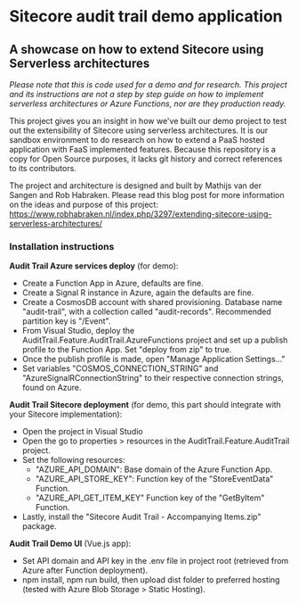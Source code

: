# Sitecore audit trail demo application
## A showcase on how to extend Sitecore using Serverless architectures

_Please note that this is code used for a demo and for research. This project and its instructions are not a step by step guide on how to implement serverless architectures or Azure Functions, nor are they production ready._

This project gives you an insight in how we've built our demo project to test out the extensibility of Sitecore using serverless architectures. It is our sandbox environment to do research on how to extend a PaaS hosted application with FaaS implemented features. Because this repository is a copy for Open Source purposes, it lacks git history and correct references to its contributors.

The project and architecture is designed and built by Mathijs van der Sangen and Rob Habraken. Please read this blog post for more information on the ideas and purpose of this project:  https://www.robhabraken.nl/index.php/3297/extending-sitecore-using-serverless-architectures/ 

### Installation instructions

**Audit Trail Azure services deploy** (for demo):

- Create a Function App in Azure, defaults are fine.
- Create a Signal R instance in Azure, again the defaults are fine.
- Create a CosmosDB account with shared provisioning. Database name "audit-trail", with a collection called "audit-records". Recommended partition key is "/Event".
- From Visual Studio, deploy the AuditTrail.Feature.AuditTrail.AzureFunctions project and set up a publish profile to the Function App. Set "deploy from zip" to true.
- Once the publish profile is made, open "Manage Application Settings..."
- Set variables "COSMOS_CONNECTION_STRING" and "AzureSignalRConnectionString" to their respective connection strings, found on Azure.

**Audit Trail Sitecore deployment** (for demo, this part should integrate with your Sitecore implementation):

- Open the project in Visual Studio
- Open the go to properties > resources in the AuditTrail.Feature.AuditTrail project.
- Set the following resources:
  - "AZURE_API_DOMAIN": Base domain of the Azure Function App.
  - "AZURE_API_STORE_KEY": Function key of the "StoreEventData" Function.
  - "AZURE_API_GET_ITEM_KEY" Function key of the "GetByItem" Function.
- Lastly, install the "Sitecore Audit Trail - Accompanying Items.zip" package.

**Audit Trail Demo UI** (Vue.js app):

- Set API domain and API key in the .env file in project root (retrieved from Azure after Function deployment).
- npm install, npm run build, then upload dist folder to preferred hosting (tested with Azure Blob Storage > Static Hosting).
